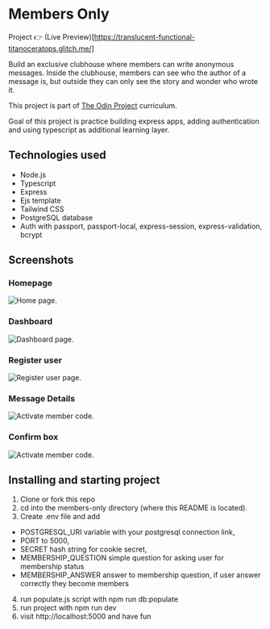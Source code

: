 # Members Only

Project 👉 (Live Preview)[https://translucent-functional-titanoceratops.glitch.me/]

Build an exclusive clubhouse where members can write anonymous messages. Inside the clubhouse, members can see who the author of a message is, but outside they can only see the story and wonder who wrote it.

This project is part of [The Odin Project](https://www.theodinproject.com/lessons/nodejs-mini-message-board) curriculum.

Goal of this project is practice building express apps, adding authentication and using typescript as additional learning layer.

## Technologies used

- Node.js
- Typescript
- Express
- Ejs template
- Tailwind CSS
- PostgreSQL database
- Auth with passport, passport-local, express-session, express-validation, bcrypt

## Screenshots

### Homepage

![Home page.](/src/public/screenshots/screenshot-home.png "This is a sample image.")

### Dashboard

![Dashboard page.](/src/public/screenshots/screenshot-dashboard.png "This is a sample image.")

### Register user

![Register user page.](/src/public/screenshots/screenshot-signup-form.png "This is a sample image.")

### Message Details

![Activate member code.](/src/public/screenshots/screenshot-message.png "This is a sample image.")

### Confirm box

![Activate member code.](/src/public/screenshots/screenshot-confirm-box.png "This is a sample image.")

## Installing and starting project

1. Clone or fork this repo
2. cd into the members-only directory (where this README is located).
3. Create .env file and add

- POSTGRESQL_URI variable with your postgresql connection link,
- PORT to 5000,
- SECRET hash string for cookie secret,
- MEMBERSHIP_QUESTION simple question for asking user for membership status
- MEMBERSHIP_ANSWER answer to membership question, if user answer correctly they become members

4. run populate.js script with npm run db:populate
5. run project with npm run dev
6. visit http://localhost:5000 and have fun
